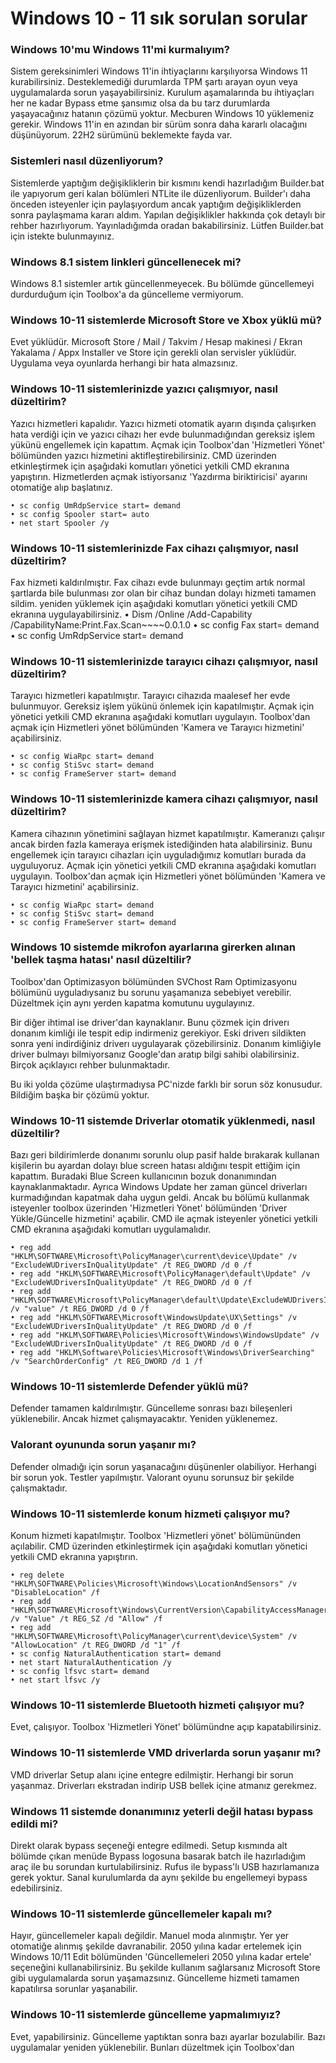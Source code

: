 # Windows 10 - 11 sık sorulan sorular
### Windows 10'mu Windows 11'mi kurmalıyım?
Sistem gereksinimleri Windows 11'in ihtiyaçlarını karşılıyorsa Windows 11 kurabilirsiniz. Desteklemediği durumlarda TPM şartı arayan oyun veya uygulamalarda sorun yaşayabilirsiniz. Kurulum aşamalarında bu ihtiyaçları her ne kadar Bypass etme şansımız olsa da bu tarz durumlarda yaşayacağınız hatanın çözümü yoktur. Mecburen Windows 10 yüklemeniz gerekir. Windows 11'in en azından bir sürüm sonra daha kararlı olacağını düşünüyorum. 22H2 sürümünü beklemekte fayda var.

### Sistemleri nasıl düzenliyorum?
Sistemlerde yaptığım değişikliklerin bir kısmını kendi hazırladığım Builder.bat ile yapıyorum geri kalan bölümleri NTLite ile düzenliyorum. Builder'ı daha önceden isteyenler için paylaşıyordum ancak yaptığım değişikliklerden sonra paylaşmama kararı aldım. Yapılan değişiklikler hakkında çok detaylı bir rehber hazırlıyorum. Yayınladığımda oradan bakabilirsiniz. Lütfen Builder.bat için istekte bulunmayınız.

### Windows 8.1 sistem linkleri güncellenecek mi?
Windows 8.1 sistemler artık güncellenmeyecek. Bu bölümde güncellemeyi durdurduğum için Toolbox'a da güncelleme vermiyorum. 

### Windows 10-11 sistemlerde Microsoft Store ve Xbox yüklü mü?
Evet yüklüdür. Microsoft Store / Mail / Takvim / Hesap makinesi / Ekran Yakalama / Appx Installer ve Store için gerekli olan servisler yüklüdür. Uygulama veya oyunlarda herhangi bir hata almazsınız. 

### Windows 10-11 sistemlerinizde yazıcı çalışmıyor, nasıl düzeltirim?
Yazıcı hizmetleri kapalıdır. Yazıcı hizmeti otomatik ayarın dışında çalışırken hata verdiği için ve yazıcı cihazı her evde bulunmadığından gereksiz işlem yükünü engellemek için kapattım. Açmak için Toolbox'dan  'Hizmetleri Yönet' bölümünden yazıcı hizmetini aktifleştirebilirsiniz. CMD üzerinden etkinleştirmek için aşağıdaki komutları yönetici yetkili CMD ekranına yapıştırın. Hizmetlerden açmak istiyorsanız 'Yazdırma biriktiricisi' ayarını otomatiğe alıp başlatınız.

    • sc config UmRdpService start= demand
    • sc config Spooler start= auto
    • net start Spooler /y
    
### Windows 10-11 sistemlerinizde Fax cihazı çalışmıyor, nasıl düzeltirim?
Fax hizmeti kaldırılmıştır. Fax cihazı evde bulunmayı geçtim artık normal şartlarda bile bulunması zor olan bir cihaz bundan dolayı hizmeti tamamen sildim. yeniden yüklemek için aşağıdaki komutları yönetici yetkili CMD ekranına uygulayabilirsiniz. 
    • Dism /Online /Add-Capability /CapabilityName:Print.Fax.Scan~~~~0.0.1.0
    • sc config Fax start= demand
    • sc config UmRdpService start= demand
    
### Windows 10-11 sistemlerinizde tarayıcı cihazı çalışmıyor, nasıl düzeltirim?
Tarayıcı hizmetleri kapatılmıştır. Tarayıcı cihazıda maalesef her evde bulunmuyor. Gereksiz işlem yükünü önlemek için kapatılmıştır. Açmak için yönetici yetkili CMD ekranına aşağıdaki komutları uygulayın. Toolbox'dan açmak için Hizmetleri yönet bölümünden 'Kamera ve Tarayıcı hizmetini' açabilirsiniz.

    • sc config WiaRpc start= demand
    • sc config StiSvc start= demand
    • sc config FrameServer start= demand
    
### Windows 10-11 sistemlerinizde kamera cihazı çalışmıyor, nasıl düzeltirim?
Kamera cihazının yönetimini sağlayan hizmet kapatılmıştır. Kameranızı çalışır ancak birden fazla kameraya erişmek istediğinden hata alabilirsiniz. Bunu engellemek için tarayıcı cihazları için uyguladığımız komutları burada da uyguluyoruz. Açmak için yönetici yetkili CMD ekranına aşağıdaki komutları uygulayın. Toolbox'dan açmak için Hizmetleri yönet bölümünden 'Kamera ve Tarayıcı hizmetini' açabilirsiniz.

    • sc config WiaRpc start= demand
    • sc config StiSvc start= demand
    • sc config FrameServer start= demand
    
### Windows 10 sistemde mikrofon ayarlarına girerken alınan 'bellek taşma hatası' nasıl düzeltilir?
Toolbox'dan Optimizasyon bölümünden SVChost Ram Optimizasyonu bölümünü uyguladıysanız bu sorunu yaşamanıza sebebiyet verebilir. Düzeltmek için aynı yerden kapatma komutunu uygulayınız. 

Bir diğer ihtimal ise driver'dan kaynaklanır. Bunu çözmek için driverı donanım kimliği ile tespit edip indirmeniz gerekiyor. Eski driverı sildikten sonra yeni indirdiğiniz driverı uygulayarak çözebilirsiniz. Donanım kimliğiyle driver bulmayı bilmiyorsanız Google'dan aratıp bilgi sahibi olabilirsiniz. Birçok açıklayıcı rehber bulunmaktadır.

Bu iki yolda çözüme ulaştırmadıysa PC'nizde farklı bir sorun söz konusudur. Bildiğim başka bir çözümü yoktur.

### Windows 10-11 sistemde Driverlar otomatik yüklenmedi, nasıl düzeltilir?
Bazı geri bildirimlerde donanımı sorunlu olup pasif halde bırakarak kullanan kişilerin bu ayardan dolayı blue screen hatası aldığını tespit ettiğim için kapattım. Buradaki Blue Screen kullanıcının bozuk donanımından kaynaklanmaktadır. Ayrıca Windows Update her zaman güncel driverları kurmadığından kapatmak daha uygun geldi. Ancak bu bölümü kullanmak isteyenler toolbox üzerinden 'Hizmetleri Yönet' bölümünden 'Driver Yükle/Güncelle hizmetini' açabilir. CMD ile açmak isteyenler yönetici yetkili CMD ekranına aşağıdaki komutları uygulamalıdır.

    • reg add "HKLM\SOFTWARE\Microsoft\PolicyManager\current\device\Update" /v "ExcludeWUDriversInQualityUpdate" /t REG_DWORD /d 0 /f
    • reg add "HKLM\SOFTWARE\Microsoft\PolicyManager\default\Update" /v "ExcludeWUDriversInQualityUpdate" /t REG_DWORD /d 0 /f
    • reg add "HKLM\SOFTWARE\Microsoft\PolicyManager\default\Update\ExcludeWUDriversInQualityUpdate" /v "value" /t REG_DWORD /d 0 /f
    • reg add "HKLM\SOFTWARE\Microsoft\WindowsUpdate\UX\Settings" /v "ExcludeWUDriversInQualityUpdate" /t REG_DWORD /d 0 /f 
    • reg add "HKLM\SOFTWARE\Policies\Microsoft\Windows\WindowsUpdate" /v "ExcludeWUDriversInQualityUpdate" /t REG_DWORD /d 0 /f 
    • reg add "HKLM\Software\Policies\Microsoft\Windows\DriverSearching" /v "SearchOrderConfig" /t REG_DWORD /d 1 /f 

### Windows 10-11 sistemlerde Defender yüklü mü?
Defender tamamen kaldırılmıştır. Güncelleme sonrası bazı bileşenleri yüklenebilir. Ancak hizmet çalışmayacaktır. Yeniden yüklenemez.

### Valorant oyununda sorun yaşanır mı?
Defender olmadığı için sorun yaşanacağını düşünenler olabiliyor. Herhangi bir sorun yok. Testler yapılmıştır. Valorant oyunu sorunsuz bir şekilde çalışmaktadır.

### Windows 10-11 sistemlerde konum hizmeti çalışıyor mu?
Konum hizmeti kapatılmıştır. Toolbox 'Hizmetleri yönet' bölümününden açılabilir. CMD üzerinden etkinleştirmek için aşağıdaki komutları yönetici yetkili CMD ekranına yapıştırın.

    • reg delete "HKLM\SOFTWARE\Policies\Microsoft\Windows\LocationAndSensors" /v "DisableLocation" /f
    • reg add "HKLM\SOFTWARE\Microsoft\Windows\CurrentVersion\CapabilityAccessManager\ConsentStore\Location" /v "Value" /t REG_SZ /d "Allow" /f
    • reg add "HKLM\SOFTWARE\Microsoft\PolicyManager\current\device\System" /v "AllowLocation" /t REG_DWORD /d "1" /f
    • sc config NaturalAuthentication start= demand
    • net start NaturalAuthentication /y
    • sc config lfsvc start= demand
    • net start lfsvc /y

### Windows 10-11 sistemlerde Bluetooth hizmeti çalışıyor mu?
Evet, çalışıyor. Toolbox 'Hizmetleri Yönet' bölümündne açıp kapatabilirsiniz.

### Windows 10-11 sistemlerde VMD driverlarda sorun yaşanır mı?
VMD driverlar Setup alanı içine entegre edilmiştir. Herhangi bir sorun yaşanmaz. Driverları ekstradan indirip USB bellek içine atmanız gerekmez.

### Windows 11 sistemde donanımınız yeterli değil hatası bypass edildi mi?
Direkt olarak bypass seçeneği entegre edilmedi. Setup kısmında alt bölümde çıkan menüde Bypass logosuna basarak batch ile hazırladığım araç ile bu sorundan kurtulabilirsiniz. Rufus ile bypass'lı USB hazırlamanıza gerek yoktur. Sanal kurulumlarda da aynı şekilde bu engellemeyi bypass edebilirsiniz.

### Windows 10-11 sistemlerde güncellemeler kapalı mı?
Hayır, güncellemeler kapalı değildir. Manuel moda alınmıştır. Yer yer otomatiğe alınmış şekilde davranabilir. 2050 yılına kadar ertelemek için Windows 10/11 Edit bölümünden 'Güncellemeleri 2050 yılına kadar ertele' seçeneğini kullanabilirsiniz. Bu şekilde kullanım sağlarsanız Microsoft Store gibi uygulamalarda sorun yaşamazsınız. Güncelleme hizmeti tamamen kapatılırsa sorunlar yaşanabilir.

### Windows 10-11 sistemlerde güncelleme yapmalımıyız?
Evet, yapabilirsiniz. Güncelleme yaptıktan sonra bazı ayarlar bozulabilir. Bazı uygulamalar yeniden yüklenebilir. Bunları düzeltmek için Toolbox'dan 






















